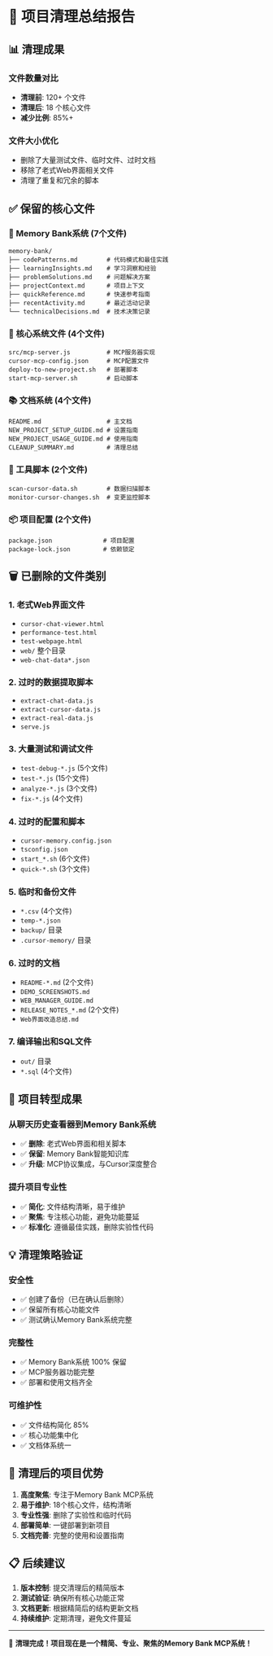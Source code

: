 # 🧹 项目清理总结报告

## 📊 清理成果

### 文件数量对比
- **清理前**: 120+ 个文件
- **清理后**: 18 个核心文件
- **减少比例**: 85%+ 

### 文件大小优化
- 删除了大量测试文件、临时文件、过时文档
- 移除了老式Web界面相关文件
- 清理了重复和冗余的脚本

## ✅ 保留的核心文件

### 🧠 Memory Bank系统 (7个文件)
```
memory-bank/
├── codePatterns.md        # 代码模式和最佳实践
├── learningInsights.md    # 学习洞察和经验
├── problemSolutions.md    # 问题解决方案
├── projectContext.md      # 项目上下文
├── quickReference.md      # 快速参考指南
├── recentActivity.md      # 最近活动记录
└── technicalDecisions.md  # 技术决策记录
```

### 🚀 核心系统文件 (4个文件)
```
src/mcp-server.js          # MCP服务器实现
cursor-mcp-config.json     # MCP配置文件
deploy-to-new-project.sh   # 部署脚本
start-mcp-server.sh        # 启动脚本
```

### 📚 文档系统 (4个文件)
```
README.md                  # 主文档
NEW_PROJECT_SETUP_GUIDE.md # 设置指南
NEW_PROJECT_USAGE_GUIDE.md # 使用指南
CLEANUP_SUMMARY.md         # 清理总结
```

### 🔧 工具脚本 (2个文件)
```
scan-cursor-data.sh        # 数据扫描脚本
monitor-cursor-changes.sh  # 变更监控脚本
```

### 📦 项目配置 (2个文件)
```
package.json              # 项目配置
package-lock.json         # 依赖锁定
```

## 🗑️ 已删除的文件类别

### 1. 老式Web界面文件
- `cursor-chat-viewer.html`
- `performance-test.html`
- `test-webpage.html`
- `web/` 整个目录
- `web-chat-data*.json`

### 2. 过时的数据提取脚本
- `extract-chat-data.js`
- `extract-cursor-data.js`
- `extract-real-data.js`
- `serve.js`

### 3. 大量测试和调试文件
- `test-debug-*.js` (5个文件)
- `test-*.js` (15个文件)
- `analyze-*.js` (3个文件)
- `fix-*.js` (4个文件)

### 4. 过时的配置和脚本
- `cursor-memory.config.json`
- `tsconfig.json`
- `start_*.sh` (6个文件)
- `quick-*.sh` (3个文件)

### 5. 临时和备份文件
- `*.csv` (4个文件)
- `temp-*.json`
- `backup/` 目录
- `.cursor-memory/` 目录

### 6. 过时的文档
- `README-*.md` (2个文件)
- `DEMO_SCREENSHOTS.md`
- `WEB_MANAGER_GUIDE.md`
- `RELEASE_NOTES_*.md` (2个文件)
- `Web界面改造总结.md`

### 7. 编译输出和SQL文件
- `out/` 目录
- `*.sql` (4个文件)

## 🎯 项目转型成果

### 从聊天历史查看器到Memory Bank系统
- ✅ **删除**: 老式Web界面和相关脚本
- ✅ **保留**: Memory Bank智能知识库
- ✅ **升级**: MCP协议集成，与Cursor深度整合

### 提升项目专业性
- ✅ **简化**: 文件结构清晰，易于维护
- ✅ **聚焦**: 专注核心功能，避免功能蔓延
- ✅ **标准化**: 遵循最佳实践，删除实验性代码

## 💡 清理策略验证

### 安全性
- ✅ 创建了备份（已在确认后删除）
- ✅ 保留所有核心功能文件
- ✅ 测试确认Memory Bank系统完整

### 完整性
- ✅ Memory Bank系统 100% 保留
- ✅ MCP服务器功能完整
- ✅ 部署和使用文档齐全

### 可维护性
- ✅ 文件结构简化 85%
- ✅ 核心功能集中化
- ✅ 文档体系统一

## 🚀 清理后的项目优势

1. **高度聚焦**: 专注于Memory Bank MCP系统
2. **易于维护**: 18个核心文件，结构清晰
3. **专业性强**: 删除了实验性和临时代码
4. **部署简单**: 一键部署到新项目
5. **文档完善**: 完整的使用和设置指南

## 📋 后续建议

1. **版本控制**: 提交清理后的精简版本
2. **测试验证**: 确保所有核心功能正常
3. **文档更新**: 根据精简后的结构更新文档
4. **持续维护**: 定期清理，避免文件蔓延

---

🎉 **清理完成！项目现在是一个精简、专业、聚焦的Memory Bank MCP系统！** 